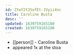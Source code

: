 ```yaml
---
id: Ztwf2t3SofEt-JVyii4nc
title: Caroline Busta
desc: ''
updated: 1639759165180
created: 1639759165180
---
```



- [[person]] - Caroline Busta
- appeared 1x at the stoa
